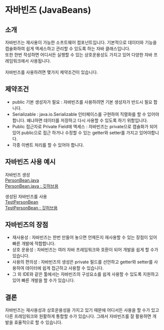 # 자바빈즈 (JavaBeans)
## 소개
자바빈즈는 재사용이 가능한 소프트웨어 컴포넌트입니다. 기본적으로 데이터와 기능을 캡슐화하여 쉽게 액세스하고 관리할 수 있도록 하는 자바 클래스입니다.<br>
또한 한번 작성하면 어디서든 실행할 수 있는 상호운용성도 가지고 있어 다양한 자바 프레임워크에서 사용됩니다.<br><br>
자바빈즈를 사용하려면 몇가지 제약조건이 있습니다.
## 제약조건
- public 기본 생성자가 필요 : 자바빈즈를 사용하려면 기본 생성자가 반드시 필요 합니다.
- Serializable : java.io.Serializable 인터페이스를 구현하여 직렬화를 할 수 있어야 합니다. 왜냐하면 데이터를 저장하고 다시 사용할 수 있도록 하기 위함입니다.
- Public 접근자로 Private Field에 액세스 : 자바빈즈는 private으로 캡슐화가 되어 있어 public으로 접근 하거나 수정할 수 있는 getter와 setter를 가지고 있어야합니다. 
- 각종 이벤트 처리를 할 수 있어야 합니다.

## 자바빈즈 사용 예시
자바빈즈 생성<br>
[PersonBean.java](..\src\main\java\com\chafy\learn\backend\javabeans\PersonBean.java)<br>
[PersonBean.java : 깃허브용](/src/main/java/com/chafy/learn/backend/javabeans/PersonBean.java)<br>

생성된 자바빈즈를 사용<br>
[TestPersonBean](..\src\main\java\com\chafy\learn\backend\javabeans\TestPersonBean.java)<br>
[TestPersonBean : 깃허브용](/src/main/java/com/chafy/learn/backend/javabeans/TestPersonBean.java)<br>

## 자바빈즈의 장점

- 재사용성 : 자바빈즈는 한번 만들어 놓으면 언제든지 재사용할 수 있는 장점이 있어 빠른 개발에 적합합니다.
- 상호 운용성 : 자바빈즈는 여러 자바 프레임워크와 호환이 되어 개발을 쉽게 할 수가 있습니다.
- 사용의 편의성 : 자바빈즈의 생성은 private 필드를 선언하고 getter와 setter를 사용하여 데이터에 쉽게 접근하고 사용할 수 있습니다.
- 그 외 IDE와 같은 툴에서는 자바빈즈의 구성요소를 쉽게 사용할 수 있도록 지원하고 있어 빠른 개발을 할 수가 있습니다.

## 결론 
자바빈즈는 재사용성과 상호운용성을 가지고 있기 때문에 어디서든 사용을 할 수가 있고 다른 프레임워크와 원활하게 통합할 수가 있습니다.
그래서 자바빈즈를 잘 활용하면 개발을 효율적으로 할 수 있습니다.